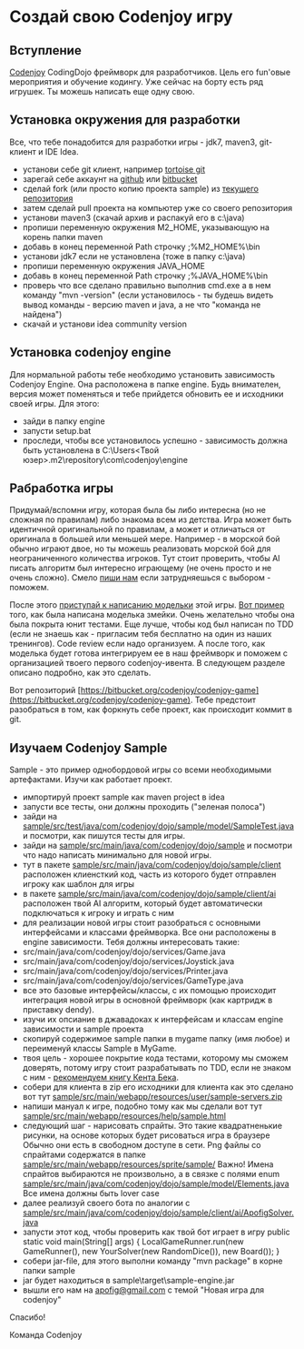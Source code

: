 Создай свою Codenjoy игру
==============

Вступление
--------------
[Codenjoy](http://codenjoy.com) CodingDojo фреймворк для разработчиков. Цель его fun'овые 
мероприятия и обучение кодингу. Уже сейчас на борту есть ряд игрушек. Ты можешь написать 
еще одну свою.

Установка окружения для разработки
--------------
Все, что тебе понадобится для разработки игры - jdk7, maven3, git-клиент и IDE Idea.

- установи себе git клиент, например [tortoise git](https://code.google.com/p/tortoisegit/) 
- зарегай себе аккаунт на [github](http://github.com) или [bitbucket](http://bitbucket.org)
- сделай fork (или просто копию проекта sample) из [текущего репозитория](https://bitbucket.org/codenjoy/codenjoy-game)
- затем сделай pull проекта на компьютер уже со своего репозитория
- установи maven3 (скачай архив и распакуй его в c:\java)
- пропиши переменную окружения M2_HOME, указывающую на корень папки maven
- добавь в конец переменной Path строчку ;%M2_HOME%\bin
- установи jdk7 если не установлена (тоже в папку c:\java)
- пропиши переменную окружения JAVA_HOME
- добавь в конец переменной Path строчку ;%JAVA_HOME%\bin
- проверь что все сделано правильно выполнив cmd.exe а в нем команду "mvn -version" 
(если установилось - ты будешь видеть вывод команды - версию maven и java, а не что "команда не найдена")
- скачай и установи idea community version

Установка codenjoy engine
--------------

Для нормальной работы тебе необходимо установить зависимость Codenjoy Engine. 
Она расположена в папке engine. Будь внимателен, версия может поменяться и тебе прийдется 
обновить ее и исходники своей игры. Для этого:

- зайди в папку engine
- запусти setup.bat
- проследи, чтобы все установилось успешно - зависимость должна быть 
установлена в C:\Users\<Твой юзер>\.m2\repository\com\codenjoy\engine

Рабработка игры
--------------

Придумай/вспомни игру, которая была бы либо интересна (но не сложная по правилам) либо
знакома всем из детства. Игра может быть идентичной оригинальной по правилам, а может
и отличаться от оригинала в большей или меньшей мере. Например - в морской бой обычно
играют двое, но ты можешь реализовать морской бой для неограниченного количества игроков.
Тут стоит проверить, чтобы AI писать алгоритм был интересно играющему (не очень просто
и не очень сложно). Смело [пиши нам](http://codenjoy.com/portal/?page_id=51)
если затрудняешься с выбором - поможем.

После этого [приступай к написанию модельки](http://codenjoy.com/portal/?p=506) этой игры.
[Вот пример](http://apofig.blogspot.com/2011/10/9-tdd.html) того, как была
написана моделька змейки. Очень желательно чтобы она была покрыта юнит тестами.
Еще лучше, чтобы код был написан по TDD (если не знаешь как - пригласим тебя бесплатно
на один из наших тренингов). Code review если надо организуем. А после того, как моделька
будет готова интегрируем ее в наш фреймворк и поможем с организацией твоего первого
codenjoy-ивента. В следующем разделе описано подробно, как это сделать.

Вот репозиторий [https://bitbucket.org/codenjoy/codenjoy-game](https://bitbucket.org/codenjoy/codenjoy-game).
Тебе предстоит разобраться в том, как форкнуть себе проект, как происходит коммит в git.

Изучаем Codenjoy Sample
--------------

Sample - это пример однобордовой игры со всеми необходимыми артефактами. Изучи как работает проект.

- импортируй проект sample как maven project в idea 
- запусти все тесты, они должны проходить ("зеленая полоса")
- зайди на [sample/src/test/java/com/codenjoy/dojo/sample/model/SampleTest.java](https://bitbucket.org/codenjoy/codenjoy-game/src/dc6c939a587b397ef6ac8849756b53a351969154/sample/src/test/java/com/codenjoy/dojo/sample/model/SampleTest.java?at=master) 
и посмотри, как пишутся тесты для игры.
- зайди на [sample/src/main/java/com/codenjoy/dojo/sample](https://bitbucket.org/codenjoy/codenjoy-game/src/dc6c939a587b397ef6ac8849756b53a351969154/sample/src/main/java/com/codenjoy/dojo/sample/?at=master) 
и посмотри что надо написать минимально для новой игры. 
- тут в пакете [sample/src/main/java/com/codenjoy/dojo/sample/client](https://bitbucket.org/codenjoy/codenjoy-game/src/dc6c939a587b/sample/src/main/java/com/codenjoy/dojo/sample/client/?at=master)
расположен клиенсткий код, часть из которого будет отправлен игроку как шаблон для игры
- в пакете [sample/src/main/java/com/codenjoy/dojo/sample/client/ai](https://bitbucket.org/codenjoy/codenjoy-game/src/dc6c939a587b397ef6ac8849756b53a351969154/sample/src/main/java/com/codenjoy/dojo/sample/client/ai/?at=master)
расположен твой AI алгоритм, который будет автоматически подключаться к игроку и играть с ним
- для реализации новой игры стоит разобраться с основными интерфейсами и классами фреймворка. 
Все они расположены в engine зависимости. Тебя должны интересовать такие:
- src/main/java/com/codenjoy/dojo/services/Game.java
- src/main/java/com/codenjoy/dojo/services/Joystick.java
- src/main/java/com/codenjoy/dojo/services/Printer.java
- src/main/java/com/codenjoy/dojo/services/GameType.java
- все это базовые интерфейсы/классы, с их помощью происходит интеграция новой игры в
основной фреймворк (как картридж в приставку dendy).
- изучи их опсиание в джавадоках к интерфейсам и классам engine зависимости и sample проекта
- скопируй содержимое sample папки в mygame папку (имя любое) и переименуй классы Sample в MyGame.
- твоя цель - хорошее покрытие кода тестами, которому мы сможем доверять, 
потому игру стоит разрабатывать по TDD, если не знаком с ним - 
[рекомендуем книгу Кента Бека](http://www.ozon.ru/context/detail/id/1501671/).
- собери для клиента в zip его исходники для клиента как это сделано вот тут
[sample/src/main/webapp/resources/user/sample-servers.zip](https://bitbucket.org/codenjoy/codenjoy-game/src/dc6c939a587b397ef6ac8849756b53a351969154/sample/src/main/webapp/resources/user/?at=master)
- напиши мануал к игре, подобно тому как мы сделали вот тут 
[sample/src/main/webapp/resources/help/sample.html](https://bitbucket.org/codenjoy/codenjoy-game/src/dc6c939a587b397ef6ac8849756b53a351969154/sample/src/main/webapp/resources/help/sample.html?at=master)
- следующий шаг - нарисовать спрайты. Это такие квадратненькие рисунки, 
на основе которых будет рисоваться игра в браузере Обычно они есть в свободном 
доступе в сети. Png файлы со спрайтами содержатся в папке [sample/src/main/webapp/resources/sprite/sample/](https://bitbucket.org/codenjoy/codenjoy-game/src/dc6c939a587b397ef6ac8849756b53a351969154/sample/src/main/webapp/resources/sprite/sample/?at=master)
Важно! Имена спрайтов выбираются не произвольно, а в связке с полями enum 
[sample/src/main/java/com/codenjoy/dojo/sample/model/Elements.java](https://bitbucket.org/codenjoy/codenjoy-game/src/dc6c939a587b397ef6ac8849756b53a351969154/sample/src/main/java/com/codenjoy/dojo/sample/model/Elements.java?at=master)
Все имена должны быть lover case
- далее реализуй своего бота по аналогии с [sample/src/main/java/com/codenjoy/dojo/sample/client/ai/ApofigSolver.java](https://bitbucket.org/codenjoy/codenjoy-game/src/dc6c939a587b397ef6ac8849756b53a351969154/sample/src/main/java/com/codenjoy/dojo/sample/client/ai/ApofigSolver.java?at=master)
- запусти этот код, чтобы проверить как твой бот играет в игру
    public static void main(String[] args) {
        LocalGameRunner.run(new GameRunner(),
                new YourSolver(new RandomDice()),
                new Board());
    }
- собери jar-file, для этого выполни команду "mvn package" в корне папки sample
- jar будет находиться в sample\target\sample-engine.jar 
- вышли его нам на apofig@gmail.com с темой "Новая игра для codenjoy"

Спасибо!

Команда Codenjoy